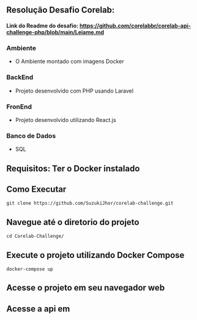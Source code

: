 ## Resolução Desafio Corelab:

####  Link do Readme do desafio: https://github.com/corelabbr/corelab-api-challenge-php/blob/main/Leiame.md

### Ambiente 
 - O Ambiente montado com imagens Docker

### BackEnd
 - Projeto desenvolvido com PHP usando Laravel

### FronEnd
 - Projeto desenvolvido utilizando React.js

### Banco de Dados
 - SQL

   
## Requisitos: Ter o Docker instalado

## Como Executar      
    git clone https://github.com/SuzukiJhor/corelab-challenge.git

    
## Navegue até o diretorio do projeto
    cd Corelab-Challenge/

## Execute o projeto utilizando Docker Compose
    docker-compose up

## Acesse o projeto em seu navegador web

## Acesse a api em
    

